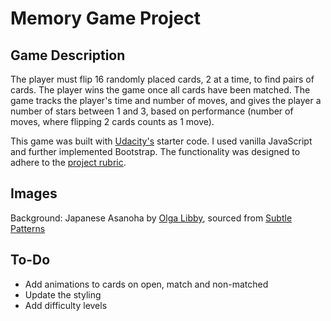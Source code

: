 # Memory Game Project

## Game Description

The player must flip 16 randomly placed cards, 2 at a time, to find pairs of cards. The player wins the game once all cards have been matched. The game tracks the player's time and number of moves, and gives the player a number of stars between 1 and 3, based on performance (number of moves, where flipping 2 cards counts as 1 move).

This game was built with [Udacity's](https://github.com/udacity/fend-project-memory-game) starter code. I used vanilla JavaScript and further implemented Bootstrap. The functionality was designed to adhere to the [project rubric](https://review.udacity.com/#!/rubrics/591/view).

## Images

Background:
Japanese Asanoha by [Olga Libby](http://olgalibby.com/), sourced from [Subtle Patterns](www.subtlepatterns.com)

## To-Do

* Add animations to cards on open, match and non-matched
* Update the styling
* Add difficulty levels
